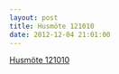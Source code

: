 ```yaml
---
layout: post
title: Husmöte 121010
date: 2012-12-04 21:01:00
---
```


<a href="/assets/2012/12/Husmöte-121010-protokoll.pdf">Husmöte 121010</a>